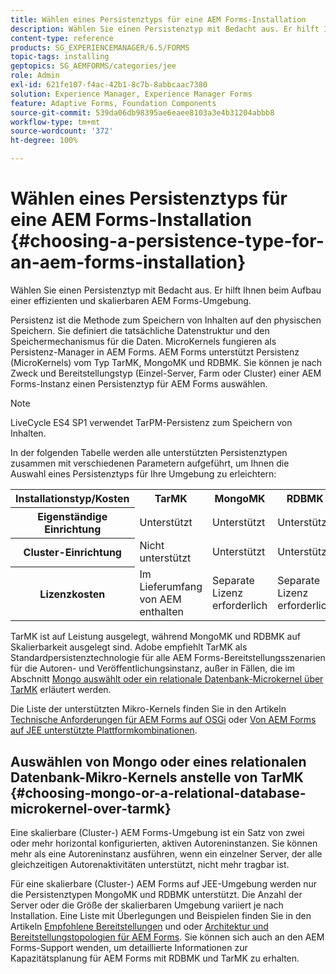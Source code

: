 ```yaml
---
title: Wählen eines Persistenztyps für eine AEM Forms-Installation
description: Wählen Sie einen Persistenztyp mit Bedacht aus. Er hilft Ihnen beim Aufbau einer effizienten und skalierbaren AEM Forms-Umgebung.
content-type: reference
products: SG_EXPERIENCEMANAGER/6.5/FORMS
topic-tags: installing
geptopics: SG_AEMFORMS/categories/jee
role: Admin
exl-id: 621fe107-f4ac-42b1-8c7b-8abbcaac7380
solution: Experience Manager, Experience Manager Forms
feature: Adaptive Forms, Foundation Components
source-git-commit: 539da06db98395ae6eaee8103a3e4b31204abbb8
workflow-type: tm+mt
source-wordcount: '372'
ht-degree: 100%

---
```


# Wählen eines Persistenztyps für eine AEM Forms-Installation {#choosing-a-persistence-type-for-an-aem-forms-installation}

Wählen Sie einen Persistenztyp mit Bedacht aus. Er hilft Ihnen beim Aufbau einer effizienten und skalierbaren AEM Forms-Umgebung.

Persistenz ist die Methode zum Speichern von Inhalten auf den physischen Speichern. Sie definiert die tatsächliche Datenstruktur und den Speichermechanismus für die Daten. MicroKernels fungieren als Persistenz-Manager in AEM Forms. AEM Forms unterstützt Persistenz (MicroKernels) vom Typ TarMK, MongoMK und RDBMK. Sie können je nach Zweck und Bereitstellungstyp (Einzel-Server, Farm oder Cluster) einer AEM Forms-Instanz einen Persistenztyp für AEM Forms auswählen.

>[!NOTE]
>
>LiveCycle ES4 SP1 verwendet TarPM-Persistenz zum Speichern von Inhalten.

In der folgenden Tabelle werden alle unterstützten Persistenztypen zusammen mit verschiedenen Parametern aufgeführt, um Ihnen die Auswahl eines Persistenztyps für Ihre Umgebung zu erleichtern:

<table>
 <tbody>
  <tr>
   <th><strong>Installationstyp/Kosten</strong></th>
   <th><strong>TarMK</strong></th>
   <th><strong>MongoMK</strong></th>
   <th><strong>RDBMK</strong></th>
  </tr>
  <tr>
   <th><strong>Eigenständige Einrichtung</strong></th>
   <td>Unterstützt<br /> </td>
   <td>Unterstützt</td>
   <td>Unterstützt </td>
  </tr>
  <tr>
   <th><strong>Cluster-Einrichtung</strong></th>
   <td>Nicht unterstützt</td>
   <td>Unterstützt</td>
   <td>Unterstützt </td>
  </tr>
  <tr>
   <th><strong>Lizenzkosten</strong></th>
   <td>Im Lieferumfang von AEM enthalten </td>
   <td>Separate Lizenz erforderlich</td>
   <td>Separate Lizenz erforderlich</td>
  </tr>
 </tbody>
</table>

TarMK ist auf Leistung ausgelegt, während MongoMK und RDBMK auf Skalierbarkeit ausgelegt sind. Adobe empfiehlt TarMK als Standardpersistenztechnologie für alle AEM Forms-Bereitstellungsszenarien für die Autoren- und Veröffentlichungsinstanz, außer in Fällen, die im Abschnitt [Mongo auswählt oder ein relationale Datenbank-Microkernel über TarMK](#p-choosing-mongo-or-a-relational-database-microkernel-over-tarmk-p) erläutert werden.

Die Liste der unterstützten Mikro-Kernels finden Sie in den Artikeln [ Technische Anforderungen für AEM Forms auf OSGi](/help/sites-deploying/technical-requirements.md) oder [Von AEM Forms auf JEE unterstützte Plattformkombinationen](/help/forms/using/aem-forms-jee-supported-platforms.md).

## Auswählen von Mongo oder eines relationalen Datenbank-Mikro-Kernels anstelle von TarMK {#choosing-mongo-or-a-relational-database-microkernel-over-tarmk}

Eine skalierbare (Cluster-) AEM Forms-Umgebung ist ein Satz von zwei oder mehr horizontal konfigurierten, aktiven Autoreninstanzen. Sie können mehr als eine Autoreninstanz ausführen, wenn ein einzelner Server, der alle gleichzeitigen Autorenaktivitäten unterstützt, nicht mehr tragbar ist.

Für eine skalierbare (Cluster-) AEM Forms auf JEE-Umgebung werden nur die Persistenztypen MongoMK und RDBMK unterstützt. Die Anzahl der Server oder die Größe der skalierbaren Umgebung variiert je nach Installation. Eine Liste mit Überlegungen und Beispielen finden Sie in den Artikeln [Empfohlene Bereitstellungen](/help/sites-deploying/recommended-deploys.md) und oder [ Architektur und Bereitstellungstopologien für AEM Forms](/help/forms/using/aem-forms-architecture-deployment.md). Sie können sich auch an den AEM Forms-Support wenden, um detaillierte Informationen zur Kapazitätsplanung für AEM Forms mit RDBMK und TarMK zu erhalten.
